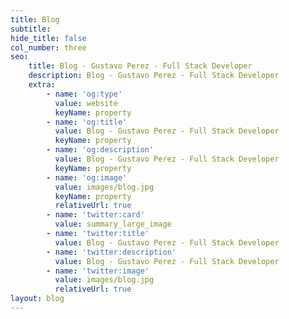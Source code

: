 ```yaml
---
title: Blog
subtitle:
hide_title: false
col_number: three
seo:
    title: Blog - Gustavo Perez - Full Stack Developer
    description: Blog - Gustavo Perez - Full Stack Developer
    extra:
        - name: 'og:type'
          value: website
          keyName: property
        - name: 'og:title'
          value: Blog - Gustavo Perez - Full Stack Developer
          keyName: property
        - name: 'og:description'
          value: Blog - Gustavo Perez - Full Stack Developer
          keyName: property
        - name: 'og:image'
          value: images/blog.jpg
          keyName: property
          relativeUrl: true
        - name: 'twitter:card'
          value: summary_large_image
        - name: 'twitter:title'
          value: Blog - Gustavo Perez - Full Stack Developer
        - name: 'twitter:description'
          value: Blog - Gustavo Perez - Full Stack Developer
        - name: 'twitter:image'
          value: images/blog.jpg
          relativeUrl: true
layout: blog
---
```

